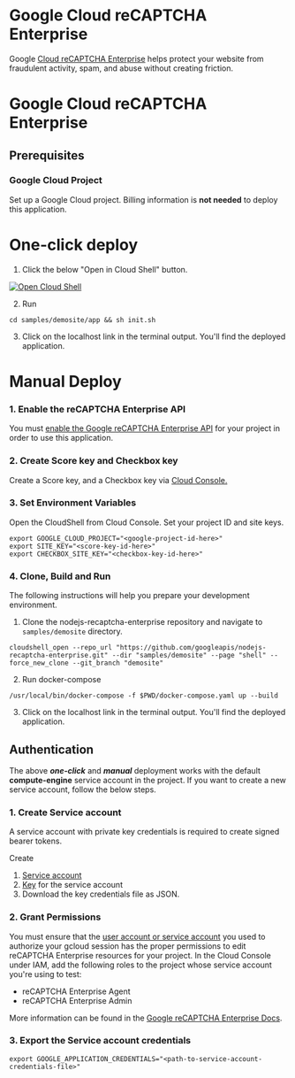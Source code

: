 # Google Cloud reCAPTCHA Enterprise

Google [Cloud reCAPTCHA Enterprise](https://cloud.google.com/recaptcha-enterprise) helps protect your website from fraudulent activity, spam, and abuse without creating friction.

# Google Cloud reCAPTCHA Enterprise

## Prerequisites

### Google Cloud Project

Set up a Google Cloud project. 
Billing information is **not needed** to deploy this application.

# One-click deploy

1. Click the below "Open in Cloud Shell" button.

<a href="https://shell.cloud.google.com/cloudshell/editor?cloudshell_git_repo=https://github.com/googleapis/nodejs-recaptcha-enterprise&cloudshell_git_branch=demosite">
<img alt="Open Cloud Shell" src ="http://gstatic.com/cloudssh/images/open-btn.png"></a>

2. Run
```
cd samples/demosite/app && sh init.sh
```

3. Click on the localhost link in the terminal output. You'll find the deployed application.


# Manual Deploy

### 1. Enable the reCAPTCHA Enterprise API

You must [enable the Google reCAPTCHA Enterprise API](https://console.cloud.google.com/flows/enableapi?apiid=recaptchaenterprise.googleapis.com) for your project in order to use this application.

### 2. Create Score key and Checkbox key

Create a Score key, and a Checkbox key via [Cloud Console.](https://console.cloud.google.com/security/recaptcha)

### 3. Set Environment Variables

Open the CloudShell from Cloud Console.
Set your project ID and site keys.

```angular2html
export GOOGLE_CLOUD_PROJECT="<google-project-id-here>"
export SITE_KEY="<score-key-id-here>"
export CHECKBOX_SITE_KEY="<checkbox-key-id-here>"
```

### 4. Clone, Build and Run

The following instructions will help you prepare your development environment.


1. Clone the nodejs-recaptcha-enterprise repository and navigate to ```samples/demosite``` directory.

```
cloudshell_open --repo_url "https://github.com/googleapis/nodejs-recaptcha-enterprise.git" --dir "samples/demosite" --page "shell" --force_new_clone --git_branch "demosite"
```

2. Run docker-compose

```
/usr/local/bin/docker-compose -f $PWD/docker-compose.yaml up --build
```

3. Click on the localhost link in the terminal output. You'll find the deployed application.

## Authentication

The above _**one-click**_ and _**manual**_ deployment works with the default **compute-engine** service account in the project. 
If you want to create a new service account, follow the below steps.

### 1. Create Service account

A service account with private key credentials is required to create signed bearer tokens.

Create
1. [Service account](https://console.cloud.google.com/iam-admin/serviceaccounts/create)
2. [Key](https://cloud.google.com/iam/docs/creating-managing-service-account-keys#iam-service-account-keys-create-console) for the service account
3. Download the key credentials file as JSON.

### 2. Grant Permissions

You must ensure that the [user account or service account](https://cloud.google.com/iam/docs/service-accounts#differences_between_a_service_account_and_a_user_account) you used to authorize your gcloud session has the proper permissions to edit reCAPTCHA Enterprise resources for your project. In the Cloud Console under IAM, add the following roles to the project whose service account you're using to test:

* reCAPTCHA Enterprise Agent
* reCAPTCHA Enterprise Admin

More information can be found in the [Google reCAPTCHA Enterprise Docs](https://cloud.google.com/recaptcha-enterprise/docs/access-control#rbac_iam).

### 3. Export the Service account credentials

```angular2html
export GOOGLE_APPLICATION_CREDENTIALS="<path-to-service-account-credentials-file>"
```
